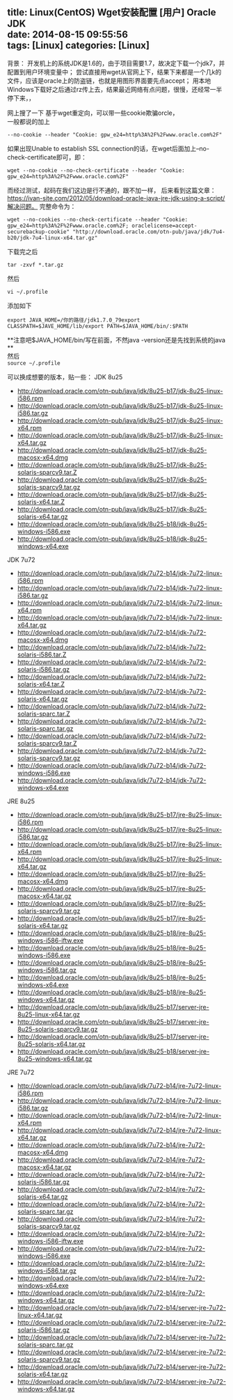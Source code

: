 title: Linux(CentOS) Wget安装配置 [用户] Oracle JDK  
date: 2014-08-15 09:55:56  
tags: [Linux]
categories: [Linux] 
---
背景： 
开发机上的系统JDK是1.6的，由于项目需要1.7，故决定下载一个jdk7，并配置到用户环境变量中；
尝试直接用wget从官网上下，结果下来都是一个几k的文件，应该是oracle上的防盗链，也就是用图形界面要先点accept；
用本地Windows下载好之后通过rz传上去，结果最近网络有点问题，很慢，还经常一半停下来，，

网上搜了一下
  基于wget重定向，可以带一些cookie欺骗orcle，  
  一般都说的加上  

  `--no-cookie --header "Cookie: gpw_e24=http%3A%2F%2Fwww.oracle.com%2F"`  
<!-- more -->
如果出现Unable to establish SSL connection的话，在wget后面加上–no-check-certificate即可，即：  

  `wget --no-cookie --no-check-certificate --header "Cookie: gpw_e24=http%3A%2F%2Fwww.oracle.com%2F"`  

而经过测试，起码在我们这边是行不通的，跟不加一样，
  后来看到这篇文章：https://ivan-site.com/2012/05/download-oracle-java-jre-jdk-using-a-script/解决问题。
   完整命令为：  

    wget --no-cookies --no-check-certificate --header "Cookie: gpw_e24=http%3A%2F%2Fwww.oracle.com%2F; oraclelicense=accept-securebackup-cookie" "http://download.oracle.com/otn-pub/java/jdk/7u4-b20/jdk-7u4-linux-x64.tar.gz"  


下载完之后

    tar -zxvf *.tar.gz
然后  

    vi ~/.profile  

添加如下  

    export JAVA_HOME=/你的路径/jdk1.7.0_79export CLASSPATH=$JAVE_HOME/lib/export PATH=$JAVA_HOME/bin/:$PATH  

**注意吧$JAVA_HOME/bin/写在前面，不然java -version还是先找到系统的java  **  
然后  
    `source ~/.profile`    



可以换成想要的版本，贴一些：
JDK 8u25

- http://download.oracle.com/otn-pub/java/jdk/8u25-b17/jdk-8u25-linux-i586.rpm
- http://download.oracle.com/otn-pub/java/jdk/8u25-b17/jdk-8u25-linux-i586.tar.gz
- http://download.oracle.com/otn-pub/java/jdk/8u25-b17/jdk-8u25-linux-x64.rpm
- http://download.oracle.com/otn-pub/java/jdk/8u25-b17/jdk-8u25-linux-x64.tar.gz
- http://download.oracle.com/otn-pub/java/jdk/8u25-b17/jdk-8u25-macosx-x64.dmg
- http://download.oracle.com/otn-pub/java/jdk/8u25-b17/jdk-8u25-solaris-sparcv9.tar.Z
- http://download.oracle.com/otn-pub/java/jdk/8u25-b17/jdk-8u25-solaris-sparcv9.tar.gz
- http://download.oracle.com/otn-pub/java/jdk/8u25-b17/jdk-8u25-solaris-x64.tar.Z
- http://download.oracle.com/otn-pub/java/jdk/8u25-b17/jdk-8u25-solaris-x64.tar.gz
- http://download.oracle.com/otn-pub/java/jdk/8u25-b18/jdk-8u25-windows-i586.exe
- http://download.oracle.com/otn-pub/java/jdk/8u25-b18/jdk-8u25-windows-x64.exe  

JDK 7u72

- http://download.oracle.com/otn-pub/java/jdk/7u72-b14/jdk-7u72-linux-i586.rpm
- http://download.oracle.com/otn-pub/java/jdk/7u72-b14/jdk-7u72-linux-i586.tar.gz
- http://download.oracle.com/otn-pub/java/jdk/7u72-b14/jdk-7u72-linux-x64.rpm
- http://download.oracle.com/otn-pub/java/jdk/7u72-b14/jdk-7u72-linux-x64.tar.gz
- http://download.oracle.com/otn-pub/java/jdk/7u72-b14/jdk-7u72-macosx-x64.dmg
- http://download.oracle.com/otn-pub/java/jdk/7u72-b14/jdk-7u72-solaris-i586.tar.Z
- http://download.oracle.com/otn-pub/java/jdk/7u72-b14/jdk-7u72-solaris-i586.tar.gz
- http://download.oracle.com/otn-pub/java/jdk/7u72-b14/jdk-7u72-solaris-x64.tar.Z
- http://download.oracle.com/otn-pub/java/jdk/7u72-b14/jdk-7u72-solaris-x64.tar.gz
- http://download.oracle.com/otn-pub/java/jdk/7u72-b14/jdk-7u72-solaris-sparc.tar.Z
- http://download.oracle.com/otn-pub/java/jdk/7u72-b14/jdk-7u72-solaris-sparc.tar.gz
- http://download.oracle.com/otn-pub/java/jdk/7u72-b14/jdk-7u72-solaris-sparcv9.tar.Z
- http://download.oracle.com/otn-pub/java/jdk/7u72-b14/jdk-7u72-solaris-sparcv9.tar.gz
- http://download.oracle.com/otn-pub/java/jdk/7u72-b14/jdk-7u72-windows-i586.exe
- http://download.oracle.com/otn-pub/java/jdk/7u72-b14/jdk-7u72-windows-x64.exe  

JRE 8u25

- http://download.oracle.com/otn-pub/java/jdk/8u25-b17/jre-8u25-linux-i586.rpm
- http://download.oracle.com/otn-pub/java/jdk/8u25-b17/jre-8u25-linux-i586.tar.gz
- http://download.oracle.com/otn-pub/java/jdk/8u25-b17/jre-8u25-linux-x64.rpm
- http://download.oracle.com/otn-pub/java/jdk/8u25-b17/jre-8u25-linux-x64.tar.gz
- http://download.oracle.com/otn-pub/java/jdk/8u25-b17/jre-8u25-macosx-x64.dmg
- http://download.oracle.com/otn-pub/java/jdk/8u25-b17/jre-8u25-macosx-x64.tar.gz
- http://download.oracle.com/otn-pub/java/jdk/8u25-b17/jre-8u25-solaris-sparcv9.tar.gz
- http://download.oracle.com/otn-pub/java/jdk/8u25-b17/jre-8u25-solaris-x64.tar.gz
- http://download.oracle.com/otn-pub/java/jdk/8u25-b18/jre-8u25-windows-i586-iftw.exe
- http://download.oracle.com/otn-pub/java/jdk/8u25-b18/jre-8u25-windows-i586.exe
- http://download.oracle.com/otn-pub/java/jdk/8u25-b18/jre-8u25-windows-i586.tar.gz
- http://download.oracle.com/otn-pub/java/jdk/8u25-b18/jre-8u25-windows-x64.exe
- http://download.oracle.com/otn-pub/java/jdk/8u25-b18/jre-8u25-windows-x64.tar.gz
- http://download.oracle.com/otn-pub/java/jdk/8u25-b17/server-jre-8u25-linux-x64.tar.gz
- http://download.oracle.com/otn-pub/java/jdk/8u25-b17/server-jre-8u25-solaris-sparcv9.tar.gz
- http://download.oracle.com/otn-pub/java/jdk/8u25-b17/server-jre-8u25-solaris-x64.tar.gz
- http://download.oracle.com/otn-pub/java/jdk/8u25-b18/server-jre-8u25-windows-x64.tar.gz  

JRE 7u72

- http://download.oracle.com/otn-pub/java/jdk/7u72-b14/jre-7u72-linux-i586.rpm
- http://download.oracle.com/otn-pub/java/jdk/7u72-b14/jre-7u72-linux-i586.tar.gz
- http://download.oracle.com/otn-pub/java/jdk/7u72-b14/jre-7u72-linux-x64.rpm
- http://download.oracle.com/otn-pub/java/jdk/7u72-b14/jre-7u72-linux-x64.tar.gz
- http://download.oracle.com/otn-pub/java/jdk/7u72-b14/jre-7u72-macosx-x64.dmg
- http://download.oracle.com/otn-pub/java/jdk/7u72-b14/jre-7u72-macosx-x64.tar.gz
- http://download.oracle.com/otn-pub/java/jdk/7u72-b14/jre-7u72-solaris-i586.tar.gz
- http://download.oracle.com/otn-pub/java/jdk/7u72-b14/jre-7u72-solaris-x64.tar.gz
- http://download.oracle.com/otn-pub/java/jdk/7u72-b14/jre-7u72-solaris-sparc.tar.gz
- http://download.oracle.com/otn-pub/java/jdk/7u72-b14/jre-7u72-solaris-sparcv9.tar.gz
- http://download.oracle.com/otn-pub/java/jdk/7u72-b14/jre-7u72-windows-i586-iftw.exe
- http://download.oracle.com/otn-pub/java/jdk/7u72-b14/jre-7u72-windows-i586.exe
- http://download.oracle.com/otn-pub/java/jdk/7u72-b14/jre-7u72-windows-i586.tar.gz
- http://download.oracle.com/otn-pub/java/jdk/7u72-b14/jre-7u72-windows-x64.exe
- http://download.oracle.com/otn-pub/java/jdk/7u72-b14/jre-7u72-windows-x64.tar.gz
- http://download.oracle.com/otn-pub/java/jdk/7u72-b14/server-jre-7u72-linux-x64.tar.gz
- http://download.oracle.com/otn-pub/java/jdk/7u72-b14/server-jre-7u72-solaris-i586.tar.gz
- http://download.oracle.com/otn-pub/java/jdk/7u72-b14/server-jre-7u72-solaris-sparc.tar.gz
- http://download.oracle.com/otn-pub/java/jdk/7u72-b14/server-jre-7u72-solaris-sparcv9.tar.gz
- http://download.oracle.com/otn-pub/java/jdk/7u72-b14/server-jre-7u72-solaris-x64.tar.gz
- http://download.oracle.com/otn-pub/java/jdk/7u72-b14/server-jre-7u72-windows-x64.tar.gz